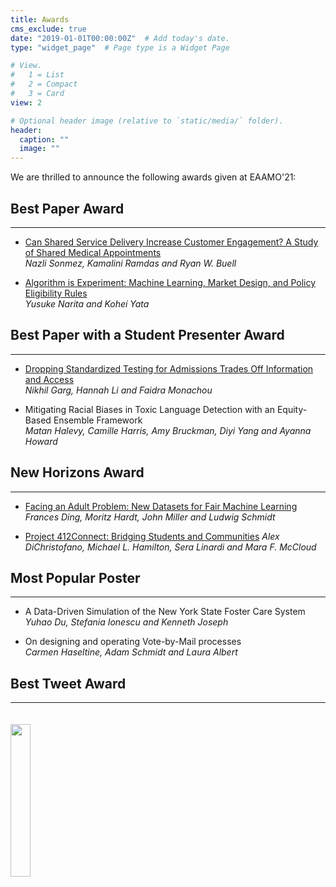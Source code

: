 ```yaml
---
title: Awards
cms_exclude: true
date: "2019-01-01T00:00:00Z"  # Add today's date.
type: "widget_page"  # Page type is a Widget Page

# View.
#   1 = List
#   2 = Compact
#   3 = Card
view: 2

# Optional header image (relative to `static/media/` folder).
header:
  caption: ""
  image: ""
---
```


We are thrilled to announce the following awards given at EAAMO'21: 

## Best Paper Award    
---

- [Can Shared Service Delivery Increase Customer Engagement? A Study of Shared Medical Appointments](../accepted/acceptednonarchival/EAMO21_paper_151.pdf)  
*Nazli Sonmez, Kamalini Ramdas and Ryan W. Buell*

- [Algorithm is Experiment: Machine Learning, Market Design, and Policy Eligibility Rules](../accepted/acceptednonarchival/EAMO21_paper_58.pdf)  
*Yusuke Narita and Kohei Yata*

## Best Paper with a Student Presenter Award
---

- [Dropping Standardized Testing for Admissions Trades Off Information and Access](../accepted/acceptednonarchival/EAMO21_paper_38.pdf)  
*Nikhil Garg, Hannah Li and Faidra Monachou*

- Mitigating Racial Biases in Toxic Language Detection with an Equity-Based Ensemble Framework  
*Matan Halevy, Camille Harris, Amy Bruckman, Diyi Yang and Ayanna Howard*

## New Horizons Award 
---

- [Facing an Adult Problem: New Datasets for Fair Machine Learning](../accepted/acceptednonarchival/EAMO21_paper_16.pdf)  
*Frances Ding, Moritz Hardt, John Miller and Ludwig Schmidt*

- [Project 412Connect: Bridging Students and Communities](https://arxiv.org/abs/2109.06287)
*Alex DiChristofano, Michael L. Hamilton, Sera Linardi and Mara F. McCloud*

## Most Popular Poster
---

- A Data-Driven Simulation of the New York State Foster Care System  
*Yuhao Du, Stefania Ionescu and Kenneth Joseph*

- On designing and operating Vote-by-Mail processes  
*Carmen Haseltine, Adam Schmidt and Laura Albert*

## Best Tweet Award 
---

<img style = "float:left; margin:20px 30px 10px 0px" src="images/besttweet.png" width="25%" height = "auto">
